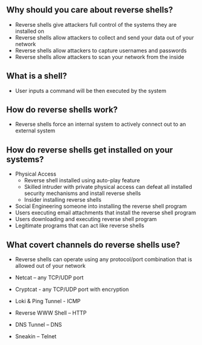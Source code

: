 ## Why should you care about reverse shells?

* Reverse shells give attackers full control of the systems they are installed on
* Reverse shells allow attackers to collect and send your data out of your network
* Reverse shells allow attackers to capture usernames and passwords
* Reverse shells allow attackers to scan your network from the inside

## What is a shell?

* User inputs a command will be then executed by the system

## How do reverse shells work?

* Reverse shells force an internal system to actively connect out to an external system

## How do reverse shells get installed on your systems?

* Physical Access
  * Reverse shell installed using auto-play feature
  * Skilled intruder with private physical access can defeat all installed security mechanisms and install reverse shells
  * Insider installing reverse shells
* Social Engineering someone into installing the reverse shell program
* Users executing email attachments that install the reverse shell program
* Users downloading and executing reverse shell program
* Legitimate programs that can act like reverse shells

## What covert channels do reverse shells use?

* Reverse shells can operate using any protocol/port combination that is allowed out of your network

* Netcat – any TCP/UDP port

* Cryptcat - any TCP/UDP port with encryption

* Loki & Ping Tunnel - ICMP

* Reverse WWW Shell – HTTP

* DNS Tunnel – DNS

* Sneakin – Telnet



